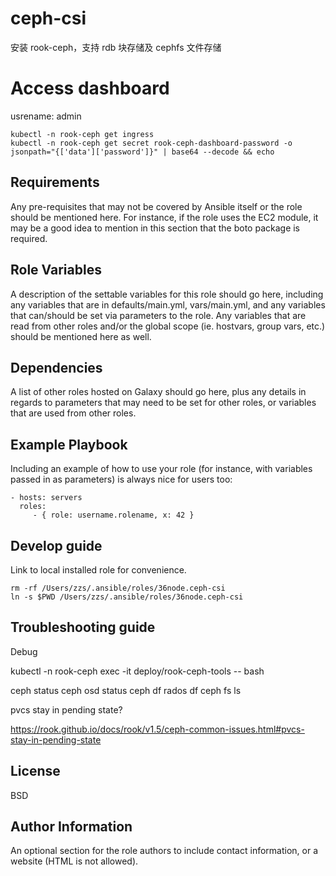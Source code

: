 # ceph-csi

安装 rook-ceph，支持 rdb 块存储及 cephfs 文件存储

# Access dashboard

usrename: admin

```
kubectl -n rook-ceph get ingress
kubectl -n rook-ceph get secret rook-ceph-dashboard-password -o jsonpath="{['data']['password']}" | base64 --decode && echo
```

## Requirements

Any pre-requisites that may not be covered by Ansible itself or the role should be mentioned here. For instance, if the role uses the EC2 module, it may be a good idea to mention in this section that the boto package is required.

## Role Variables

A description of the settable variables for this role should go here, including any variables that are in defaults/main.yml, vars/main.yml, and any variables that can/should be set via parameters to the role. Any variables that are read from other roles and/or the global scope (ie. hostvars, group vars, etc.) should be mentioned here as well.

## Dependencies

A list of other roles hosted on Galaxy should go here, plus any details in regards to parameters that may need to be set for other roles, or variables that are used from other roles.

## Example Playbook

Including an example of how to use your role (for instance, with variables passed in as parameters) is always nice for users too:

    - hosts: servers
      roles:
         - { role: username.rolename, x: 42 }

## Develop guide

Link to local installed role for convenience.

```
rm -rf /Users/zzs/.ansible/roles/36node.ceph-csi
ln -s $PWD /Users/zzs/.ansible/roles/36node.ceph-csi
```

## Troubleshooting guide

Debug

kubectl -n rook-ceph exec -it deploy/rook-ceph-tools -- bash

ceph status
ceph osd status
ceph df
rados df
ceph fs ls

pvcs stay in pending state?

https://rook.github.io/docs/rook/v1.5/ceph-common-issues.html#pvcs-stay-in-pending-state

## License

BSD

## Author Information

An optional section for the role authors to include contact information, or a website (HTML is not allowed).
